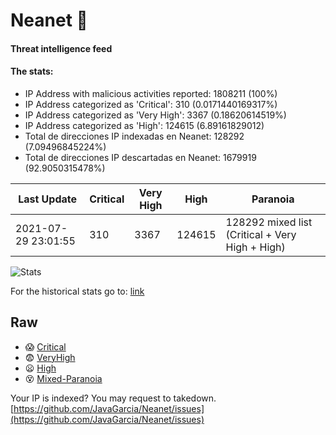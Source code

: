 # Neanet :hocho:
#### Threat intelligence feed
#### The stats:

- IP Address with malicious activities reported: 1808211 (100%)
- IP Address categorized as 'Critical':  310 (0.0171440169317%)
- IP Address categorized as 'Very High':  3367 (0.18620614519%)
- IP Address categorized as 'High':  124615 (6.89161829012)
- Total de direcciones IP indexadas en Neanet:  128292 (7.09496845224%)
- Total de direcciones IP descartadas en Neanet:  1679919 (92.9050315478%)

| Last Update | Critical | Very High | High | Paranoia |
| --- | --- | --- | --- | --- |
| 2021-07-29 23:01:55 | 310 | 3367 | 124615 | 128292 mixed list (Critical + Very High + High)|

![Stats](https://docs.google.com/spreadsheets/d/e/2PACX-1vSnaNMIXVabIpDJjufMlzH7poXnshF3mgd8Is1g9ytUEzVsP5my4Trn8f-xkoLLQ38xpL3HtmUexLo6/pubchart?oid=501124687&format=image)

For the historical stats go to: [link](/stats.csv)
## Raw
- :scream: [Critical](https://raw.githubusercontent.com/JavaGarcia/Neanet/master/blacklists/neanet_critical.txt)
- :fearful: [VeryHigh](https://raw.githubusercontent.com/JavaGarcia/Neanet/master/blacklists/neanet_veryHigh.txtt)
- :frowning: [High](https://raw.githubusercontent.com/JavaGarcia/Neanet/master/blacklists/neanet_high.txt)
- :dizzy_face: [Mixed-Paranoia](https://raw.githubusercontent.com/JavaGarcia/Neanet/master/blacklists/neanet_all.txt)


Your IP is indexed? You may request to takedown. [https://github.com/JavaGarcia/Neanet/issues](https://github.com/JavaGarcia/Neanet/issues)












































































































































































































































































































































































































































































































































































































































































































































































































































































































































































































































































































































































































































































































































































































































































































































































































































































































































































































































































































































































































































































































































































































































































































































































































































































































































































































































































































































































































































































































































































































































































































































































































































































































































































































































































































































































































































































































































































































































































































































































































































































































































































































































































































































































































































































































































































































































































































































































































































































































































































































































































































































































































































































































































































































































































































































































































































































































































































































































































































































































































































































































































































































































































































































































































































































































































































































































































































































































































































































































































































































































































































































































































































































































































































































































































































































































































































































































































































































































































































































































































































































